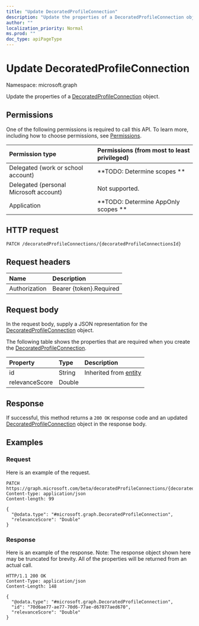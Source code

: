 ```yaml
---
title: "Update DecoratedProfileConnection"
description: "Update the properties of a DecoratedProfileConnection object."
author: ""
localization_priority: Normal
ms.prod: ""
doc_type: apiPageType
---
```


# Update DecoratedProfileConnection

Namespace: microsoft.graph

Update the properties of a [DecoratedProfileConnection](../resources/decoratedprofileconnection.md) object.

## Permissions
One of the following permissions is required to call this API. To learn more, including how to choose permissions, see [Permissions](/concepts/permissions-reference.md).

|Permission type|Permissions (from most to least privileged)|
|:---|:---|
|Delegated (work or school account)|**TODO: Determine scopes **|
|Delegated (personal Microsoft account)|Not supported.|
|Application|**TODO: Determine AppOnly scopes **|

## HTTP request
<!-- {
  "blockType": "ignored"
}
-->
``` http
PATCH /decoratedProfileConnections/{decoratedProfileConnectionsId}
```

## Request headers
|Name|Description|
|:---|:---|
|Authorization|Bearer {token}.Required|

## Request body
In the request body, supply a JSON representation for the [DecoratedProfileConnection](../resources/decoratedprofileconnection.md) object.

The following table shows the properties that are required when you create the [DecoratedProfileConnection](../resources/decoratedprofileconnection.md).

|Property|Type|Description|
|:---|:---|:---|
|id|String| Inherited from [entity](../resources/entity.md)|
|relevanceScore|Double||



## Response
If successful, this method returns a `200 OK` response code and an updated [DecoratedProfileConnection](../resources/decoratedprofileconnection.md) object in the response body.

## Examples

### Request
Here is an example of the request.
<!-- {
  "blockType": "request",
  "name": "update_decoratedprofileconnection"
}
-->
``` http
PATCH https://graph.microsoft.com/beta/decoratedProfileConnections/{decoratedProfileConnectionsId}
Content-type: application/json
Content-length: 99

{
  "@odata.type": "#microsoft.graph.DecoratedProfileConnection",
  "relevanceScore": "Double"
}
```

### Response
Here is an example of the response. Note: The response object shown here may be truncated for brevity. All of the properties will be returned from an actual call.
<!-- {
  "blockType": "response",
  "truncated": true
}
-->
``` http
HTTP/1.1 200 OK
Content-Type: application/json
Content-Length: 148

{
  "@odata.type": "#microsoft.graph.DecoratedProfileConnection",
  "id": "70d6ae77-ae77-70d6-77ae-d67077aed670",
  "relevanceScore": "Double"
}
```

